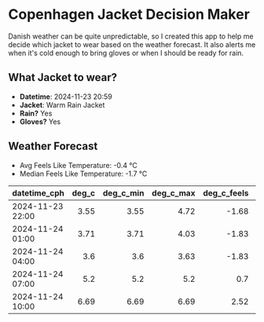 
# Copenhagen Jacket Decision Maker

Danish weather can be quite unpredictable, so I created this app to help me decide which jacket to wear based on the weather forecast. 
It also alerts me when it's cold enough to bring gloves or when I should be ready for rain.

## What Jacket to wear?

- **Datetime**: 2024-11-23 20:59
- **Jacket**: Warm Rain Jacket
- **Rain?** Yes
- **Gloves?** Yes

## Weather Forecast
- Avg Feels Like Temperature: -0.4 °C
- Median Feels Like Temperature: -1.7 °C

| datetime_cph     |   deg_c |   deg_c_min |   deg_c_max |   deg_c_feels | weather   | wind   | rain   |
|:-----------------|--------:|------------:|------------:|--------------:|:----------|:-------|:-------|
| 2024-11-23 22:00 |    3.55 |        3.55 |        4.72 |         -1.68 | Clouds    | High   | None   |
| 2024-11-24 01:00 |    3.71 |        3.71 |        4.03 |         -1.83 | Rain      | High   | Low    |
| 2024-11-24 04:00 |    3.6  |        3.6  |        3.63 |         -1.83 | Rain      | High   | Low    |
| 2024-11-24 07:00 |    5.2  |        5.2  |        5.2  |          0.7  | Rain      | High   | Low    |
| 2024-11-24 10:00 |    6.69 |        6.69 |        6.69 |          2.52 | Rain      | High   | Medium |
        